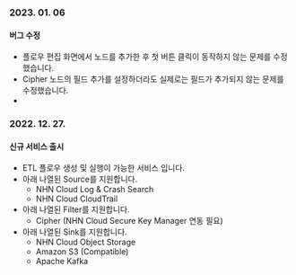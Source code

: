 ### 2023. 01. 06

#### 버그 수정

* 플로우 편집 화면에서 노드를 추가한 후 첫 버튼 클릭이 동작하지 않는 문제를 수정했습니다.
* Cipher 노드의 필드 추가를 설정하더라도 실제로는 필드가 추가되지 않는 문제를 수정했습니다.
* 

### 2022. 12. 27.

#### 신규 서비스 출시

* ETL 플로우 생성 및 실행이 가능한 서비스 입니다.
* 아래 나열된 Source를 지원합니다.
    * NHN Cloud Log & Crash Search
    * NHN Cloud CloudTrail
* 아래 나열된 Filter를 지원합니다.
    * Cipher (NHN Cloud Secure Key Manager 연동 필요)
* 아래 나열된 Sink를 지원합니다.
    * NHN Cloud Object Storage
    * Amazon S3 (Compatible)
    * Apache Kafka